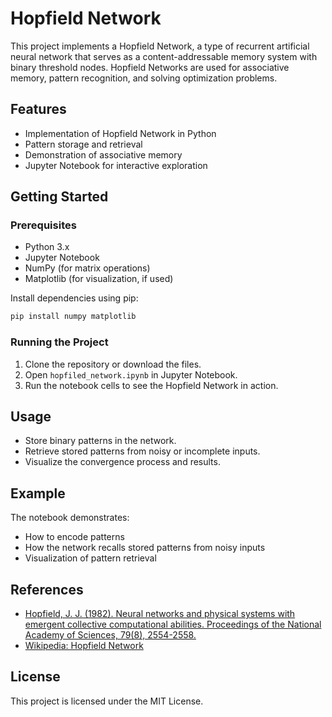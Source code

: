 # Hopfield Network

This project implements a Hopfield Network, a type of recurrent artificial neural network that serves as a content-addressable memory system with binary threshold nodes. Hopfield Networks are used for associative memory, pattern recognition, and solving optimization problems.

## Features

- Implementation of Hopfield Network in Python
- Pattern storage and retrieval
- Demonstration of associative memory
- Jupyter Notebook for interactive exploration

## Getting Started

### Prerequisites

- Python 3.x
- Jupyter Notebook
- NumPy (for matrix operations)
- Matplotlib (for visualization, if used)

Install dependencies using pip:

```bash
pip install numpy matplotlib
```

### Running the Project

1. Clone the repository or download the files.
2. Open `hopfiled_network.ipynb` in Jupyter Notebook.
3. Run the notebook cells to see the Hopfield Network in action.

## Usage

- Store binary patterns in the network.
- Retrieve stored patterns from noisy or incomplete inputs.
- Visualize the convergence process and results.

## Example

The notebook demonstrates:

- How to encode patterns
- How the network recalls stored patterns from noisy inputs
- Visualization of pattern retrieval

## References

- [Hopfield, J. J. (1982). Neural networks and physical systems with emergent collective computational abilities. Proceedings of the National Academy of Sciences, 79(8), 2554-2558.](https://www.pnas.org/doi/10.1073/pnas.79.8.2554)
- [Wikipedia: Hopfield Network](https://en.wikipedia.org/wiki/Hopfield_network)

## License

This project is licensed under the MIT License.